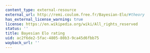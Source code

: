 ```yaml
---
content_type: external-resource
external_url: http://remi.coulom.free.fr/Bayesian-Elo/#theory
has_external_license_warning: true
license: https://en.wikipedia.org/wiki/All_rights_reserved
status: ''
title: Bayesian Elo rating
uid: ac2f6de2-5fac-4805-80b3-9ca45d6fbb75
wayback_url: ''
---
```


